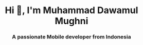 <h1 align="center">Hi 👋, I'm Muhammad Dawamul Mughni</h1> 

<h3 align="center">A passionate Mobile developer from Indonesia</h3>

